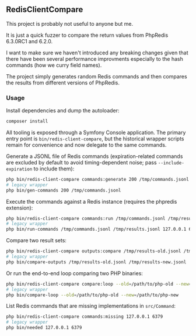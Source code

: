 ## RedisClientCompare

This project is probably not useful to anyone but me.

It is just a quick fuzzer to compare the return values from PhpRedis 6.3.0RC1 and 6.2.0.

I want to make sure we haven't introduced any breaking changes given that there have been several performance improvments especially to the hash commands (how we curry field names).

The project simply generates random Redis commands and then compares the results from different versions of PhpRedis.

### Usage

Install dependencies and dump the autoloader:

```bash
composer install
```

All tooling is exposed through a Symfony Console application. The primary entry point is `bin/redis-client-compare`, but the historical wrapper scripts remain for convenience and now delegate to the same commands.

Generate a JSONL file of Redis commands (expiration-related commands are excluded by default to avoid timing-dependent noise; pass `--include-expiration` to include them):

```bash
php bin/redis-client-compare commands:generate 200 /tmp/commands.jsonl
# legacy wrapper
php bin/gen-commands 200 /tmp/commands.jsonl
```

Execute the commands against a Redis instance (requires the phpredis extension):

```bash
php bin/redis-client-compare commands:run /tmp/commands.jsonl /tmp/results.jsonl 127.0.0.1 6379
# legacy wrapper
php bin/run-commands /tmp/commands.jsonl /tmp/results.jsonl 127.0.0.1 6379
```

Compare two result sets:

```bash
php bin/redis-client-compare outputs:compare /tmp/results-old.jsonl /tmp/results-new.jsonl
# legacy wrapper
php bin/compare-outputs /tmp/results-old.jsonl /tmp/results-new.jsonl
```

Or run the end-to-end loop comparing two PHP binaries:

```bash
php bin/redis-client-compare compare:loop --old=/path/to/php-old --new=/path/to/php-new
# legacy wrapper
php bin/compare-loop --old=/path/to/php-old --new=/path/to/php-new
```

List Redis commands that are missing implementations in `src/Command`:

```bash
php bin/redis-client-compare commands:missing 127.0.0.1 6379
# legacy wrapper
php bin/needed 127.0.0.1 6379
```
